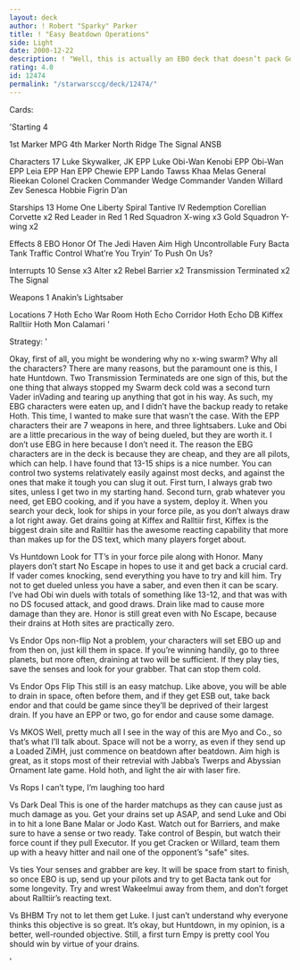 ```yaml
---
layout: deck
author: ! Robert "Sparky" Parker
title: ! "Easy Beatdown Operations"
side: Light
date: 2000-12-22
description: ! "Well, this is actually an EBO deck that doesn’t pack God knows how many x-wings, and it still wins.  It’s possible  (I really hate Huntdown)"
rating: 4.0
id: 12474
permalink: "/starwarsccg/deck/12474/"
---
```

Cards: 

'Starting 4

1st Marker MPG
4th Marker North Ridge
The Signal
ANSB

Characters 17
Luke Skywalker, JK
EPP Luke
Obi-Wan Kenobi
EPP Obi-Wan
EPP Leia
EPP Han
EPP Chewie
EPP Lando
Tawss Khaa
Melas
General Rieekan
Colonel Cracken
Commander Wedge
Commander Vanden Willard
Zev Senesca
Hobbie
Figrin D’an

Starships 13
Home One
Liberty
Spiral
Tantive IV
Redemption
Corellian Corvette x2
Red Leader in Red 1
Red Squadron X-wing x3
Gold Squadron Y-wing x2

Effects 8
EBO
Honor Of The Jedi
Haven
Aim High
Uncontrollable Fury
Bacta Tank
Traffic Control
What’re You Tryin’ To Push On Us?

Interrupts 10
Sense x3
Alter x2
Rebel Barrier x2
Transmission Terminated x2
The Signal

Weapons 1
Anakin’s Lightsaber

Locations 7
Hoth Echo War Room
Hoth Echo Corridor
Hoth Echo DB
Kiffex
Ralltiir
Hoth
Mon Calamari '

Strategy: '

Okay, first of all, you might be wondering why no x-wing swarm?  Why all the characters?  There are many reasons, but the paramount one is this, I hate Huntdown.  Two Transmission Terminateds are one sign of this, but the one thing that always stopped my Swarm deck cold was a second turn Vader inVading and tearing up anything that got in his way.  As such, my EBG characters were eaten up, and I didn’t have the backup ready to retake Hoth.  This time, I wanted to make sure that wasn’t the case.  With the EPP characters their are 7 weapons in here, and three lightsabers.  Luke and Obi are a little precarious in the way of being dueled, but they are worth it.  I don’t use EBG in here because I don’t need it.  The reason the EBG characters are in the deck is because they are cheap, and they are all pilots, which can help.  I have found that 13-15 ships is a nice number.  You can control two systems relativately easily against most decks, and against the ones that make it tough you can slug it out.  First turn, I always grab two sites, unless I get two in my starting hand.  Second turn, grab whatever you need, get EBO cooking, and if you have a system, deploy it.  When you search your deck, look for ships in your force pile, as you don’t always draw a lot right away.  Get drains going at Kiffex and Ralltiir first, Kiffex is the biggest drain site and Ralltiir has the awesome reacting capability that more than makes up for the DS text, which many players forget about.

Vs Huntdown Look for TT’s in your force pile along with Honor.  Many players don’t start No Escape in hopes to use it and get back a crucial card.  If vader comes knocking, send everything you have to try and kill him.  Try not to get dueled unless you have a saber, and even then it can be scary.  I’ve had Obi win duels with totals of something like 13-12, and that was with no DS focused attack, and good draws.	Drain like mad to cause more damage than they are.  Honor is still great even with No Escape, because their drains at Hoth sites are practically zero.

Vs Endor Ops non-flip Not a problem, your characters will set EBO up and from then on, just kill them in space.  If you’re winning handily, go to three planets, but more often, draining at two will be sufficient.  If they play ties, save the senses and look for your grabber.  That can stop them cold.

Vs Endor Ops Flip This still is an easy matchup.  Like above, you will be able to drain in space, often before them, and if they get ESB out, take back endor and that could be game since they’ll be deprived of their largest drain.  If you have an EPP or two, go for endor and cause some damage.

Vs MKOS Well, pretty much all I see in the way of this are Myo and Co., so that’s what I’ll talk about.  Space will not be a worry, as even if they send up a Loaded ZiMH, just commence on beatdown after beatdown.  Aim high is great, as it stops most of their retrevial with Jabba’s Twerps and Abyssian Ornament late game.  Hold hoth, and light the air with laser fire.

Vs Rops I can’t type, I’m laughing too hard

Vs Dark Deal  This is one of the harder matchups as they can cause just as much damage as you.  Get your drains set up ASAP, and send Luke and Obi in to hit a lone Bane Malar or Jodo Kast.  Watch out for Barriers, and make sure to have a sense or two ready.  Take control of Bespin, but watch their force count if they pull Executor.	If you get Cracken or Willard, team them up with a heavy hitter and nail one of the opponent’s "safe" sites.

Vs ties Your senses and grabber are key.  It will be space from start to finish, so once EBO is up, send up your pilots and try to get Bacta tank out for some longevity.  Try and wrest Wakeelmui away from them, and don’t forget about Ralltiir’s reacting text.

Vs BHBM Try not to let them get Luke.	I just can’t understand why everyone thinks this objective is so great.  It’s okay, but Huntdown, in my opinion, is a better, well-rounded objective.  Still, a first turn Empy is pretty cool  You should win by virtue of your drains.

'
